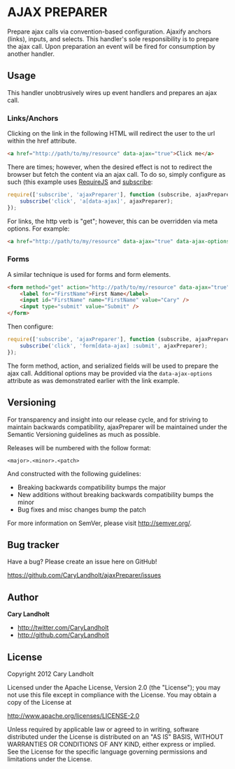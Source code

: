 # AJAX PREPARER

 Prepare ajax calls via convention-based configuration.
 Ajaxify anchors (links), inputs, and selects.
 This handler's sole responsibility is to prepare the ajax call.
 Upon preparation an event will be fired for consumption by another handler.


## Usage

This handler unobtrusively wires up event handlers and prepares an ajax call.

### Links/Anchors

Clicking on the link in the following HTML will redirect the user to the url within the href attribute.

``` html
<a href="http://path/to/my/resource" data-ajax="true">Click me</a>
```

There are times; however, when the desired effect is not to redirect the browser but fetch the content via an ajax call.  To do so, simply configure as such (this example uses [RequireJS](http://requirejs.org/) and [subscribe](https://github.com/CaryLandholt/subscribe):

``` javascript
require(['subscribe', 'ajaxPreparer'], function (subscribe, ajaxPreparer) {
	subscribe('click', 'a[data-ajax]', ajaxPreparer);
});
```

For links, the http verb is "get"; however, this can be overridden via meta options.  For example:

``` html
<a href="http://path/to/my/resource" data-ajax="true" data-ajax-options='{"ajaxOptions" : {"type" : "post"}}'>Click me</a>
```


### Forms

A similar technique is used for forms and form elements.

``` html
<form method="get" action="http://path/to/my/resource" data-ajax="true">
	<label for="FirstName">First Name</label>
	<input id="FirstName" name="FirstName" value="Cary" />
	<input type="submit" value="Submit" />
</form>
```

Then configure:

``` javascript
require(['subscribe', 'ajaxPreparer'], function (subscribe, ajaxPreparer) {
	subscribe('click', 'form[data-ajax] :submit', ajaxPreparer);
});
```

The form method, action, and serialized fields will be used to prepare the ajax call.  Additional options may be provided via the `data-ajax-options` attribute as was demonstrated earlier with the link example.


## Versioning

For transparency and insight into our release cycle, and for striving to maintain backwards compatibility, ajaxPreparer will be maintained under the Semantic Versioning guidelines as much as possible.

Releases will be numbered with the follow format:

`<major>.<minor>.<patch>`

And constructed with the following guidelines:

* Breaking backwards compatibility bumps the major
* New additions without breaking backwards compatibility bumps the minor
* Bug fixes and misc changes bump the patch

For more information on SemVer, please visit http://semver.org/.


## Bug tracker

Have a bug?  Please create an issue here on GitHub!

https://github.com/CaryLandholt/ajaxPreparer/issues


## Author

**Cary Landholt**

+ http://twitter.com/CaryLandholt
+ http://github.com/CaryLandholt


## License

Copyright 2012 Cary Landholt

Licensed under the Apache License, Version 2.0 (the "License");
you may not use this file except in compliance with the License.
You may obtain a copy of the License at

http://www.apache.org/licenses/LICENSE-2.0

Unless required by applicable law or agreed to in writing, software
distributed under the License is distributed on an "AS IS" BASIS,
WITHOUT WARRANTIES OR CONDITIONS OF ANY KIND, either express or implied.
See the License for the specific language governing permissions and
limitations under the License.